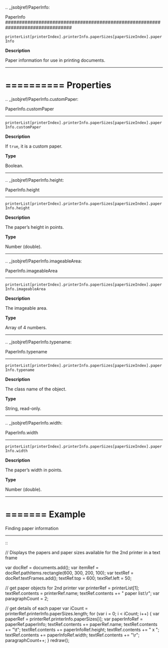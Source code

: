 .. _jsobjref/PaperInfo:

PaperInfo
################################################################################

``printerList[printerIndex].printerInfo.paperSizes[paperSizeIndex].paperInfo``

**Description**

Paper information for use in printing documents.

----

==========
Properties
==========

.. _jsobjref/PaperInfo.customPaper:

PaperInfo.customPaper
********************************************************************************

``printerList[printerIndex].printerInfo.paperSizes[paperSizeIndex].paperInfo.customPaper``

**Description**

If ``true``, it is a custom paper.

**Type**

Boolean.

----

.. _jsobjref/PaperInfo.height:

PaperInfo.height
********************************************************************************

``printerList[printerIndex].printerInfo.paperSizes[paperSizeIndex].paperInfo.height``

**Description**

The paper’s height in points.

**Type**

Number (double).

----

.. _jsobjref/PaperInfo.imageableArea:

PaperInfo.imageableArea
********************************************************************************

``printerList[printerIndex].printerInfo.paperSizes[paperSizeIndex].paperInfo.imageableArea``

**Description**

The imageable area.

**Type**

Array of 4 numbers.

----

.. _jsobjref/PaperInfo.typename:

PaperInfo.typename
********************************************************************************

``printerList[printerIndex].printerInfo.paperSizes[paperSizeIndex].paperInfo.typename``

**Description**

The class name of the object.

**Type**

String, read-only.

----

.. _jsobjref/PaperInfo.width:

PaperInfo.width
********************************************************************************

``printerList[printerIndex].printerInfo.paperSizes[paperSizeIndex].paperInfo.width``

**Description**

The paper’s width in points.

**Type**

Number (double).

----

=======
Example
=======

Finding paper information
********************************************************************************

::

  // Displays the papers and paper sizes available for the 2nd printer in a text frame

  var docRef = documents.add();
  var itemRef = docRef.pathItems.rectangle(600, 300, 200, 100);
  var textRef = docRef.textFrames.add();
  textRef.top = 600;
  textRef.left = 50;

  // get paper objects for 2nd printer
  var printerRef = printerList[1];
  textRef.contents = printerRef.name;
  textRef.contents += " paper list:\r";
  var paragraphCount = 2;

  // get details of each paper
  var iCount = printerRef.printerInfo.paperSizes.length;
  for (var i = 0; i < iCount; i++) {
    var paperRef = printerRef.printerInfo.paperSizes[i];
    var paperInfoRef = paperRef.paperInfo;
    textRef.contents += paperRef.name;
    textRef.contents += "\t";
    textRef.contents += paperInfoRef.height;
    textRef.contents += " x ";
    textRef.contents += paperInfoRef.width;
    textRef.contents += "\r";
    paragraphCount++;
  }
  redraw();

